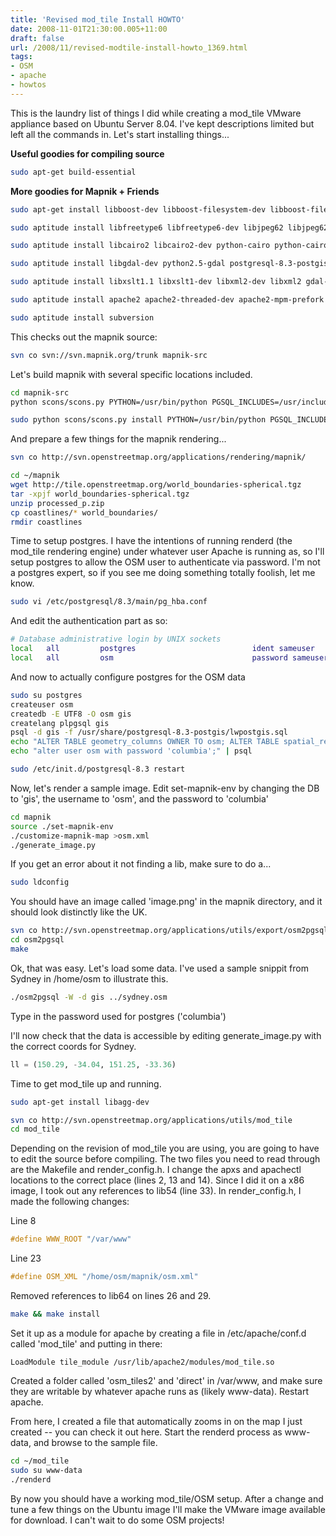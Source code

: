 ```yaml
---
title: 'Revised mod_tile Install HOWTO'
date: 2008-11-01T21:30:00.005+11:00
draft: false
url: /2008/11/revised-modtile-install-howto_1369.html
tags: 
- OSM
- apache
- howtos
---
```


This is the laundry list of things I did while creating a mod_tile VMware appliance based on Ubuntu Server 8.04. I've kept descriptions limited but left all the commands in. Let's start installing things...

  
**Useful goodies for compiling source**  
  
```bash
sudo apt-get build-essential

```  

**More goodies for Mapnik + Friends**

```bash
sudo apt-get install libboost-dev libboost-filesystem-dev libboost-filesystem1.34.1 libboost-iostreams-dev libboost-iostreams1.34.1 libboost-program-options-dev libboost-program-options1.34.1 libboost-python-dev libboost-python1.34.1 libboost-regex-dev libboost-regex1.34.1 libboost-serialization-dev libboost-serialization1.34.1 libboost-thread-dev libboost-thread1.34.1 libicu-dev libicu38 libstdc++5 libstdc++5-3.3-dev python2.5-dev

```  
```bash
sudo aptitude install libfreetype6 libfreetype6-dev libjpeg62 libjpeg62-dev libltdl3 libltdl3-dev libpng12-0 libpng12-dev libtiff4 libtiff4-dev libtiffxx0c2 python-imaging python-imaging-dbg proj

```  
```bash
sudo aptitude install libcairo2 libcairo2-dev python-cairo python-cairo-dev libcairomm-1.0-1 libcairomm-1.0-dev libglib2.0-0 libpixman-1-0 libpixman-1-dev libpthread-stubs0 libpthread-stubs0-dev ttf-dejavu ttf-dejavu-core ttf-dejavu-extra

```  
```bash
sudo aptitude install libgdal-dev python2.5-gdal postgresql-8.3-postgis postgresql-8.3 postgresql-server-dev-8.3 postgresql-contrib-8.3

```  
```bash
sudo aptitude install libxslt1.1 libxslt1-dev libxml2-dev libxml2 gdal-bin libgeos-dev libbz2-dev

```  
```bash
sudo aptitude install apache2 apache2-threaded-dev apache2-mpm-prefork apache2-utils

```  
```bash
sudo aptitude install subversion

```  

This checks out the mapnik source:

```bash
svn co svn://svn.mapnik.org/trunk mapnik-src

```  

Let's build mapnik with several specific locations included.

```bash
cd mapnik-src
python scons/scons.py PYTHON=/usr/bin/python PGSQL_INCLUDES=/usr/include/postgresql PGSQL_LIBS=/usr/lib/postgresql BOOST_INCLUDES=/usr/include/boost BOOST_LIBS=/usr/lib

```  
```bash
sudo python scons/scons.py install PYTHON=/usr/bin/python PGSQL_INCLUDES=/usr/include/postgresql PGSQL_LIBS=/usr/lib/postgresql BOOST_INCLUDES=/usr/include/boost BOOST_LIBS=/usr/lib

```  

And prepare a few things for the mapnik rendering...

```bash
svn co http://svn.openstreetmap.org/applications/rendering/mapnik/

```  
```bash
cd ~/mapnik
wget http://tile.openstreetmap.org/world_boundaries-spherical.tgz
tar -xpjf world_boundaries-spherical.tgz
unzip processed_p.zip
cp coastlines/* world_boundaries/
rmdir coastlines


```  

Time to setup postgres. I have the intentions of running renderd (the mod_tile rendering engine) under whatever user Apache is running as, so I'll setup postgres to allow the OSM user to authenticate via password. I'm not a postgres expert, so if you see me doing something totally foolish, let me know.

  
```bash
sudo vi /etc/postgresql/8.3/main/pg_hba.conf

```  

And edit the authentication part as so:

```bash
# Database administrative login by UNIX sockets
local   all         postgres                          ident sameuser
local   all         osm                               password sameuser

```  

And now to actually configure postgres for the OSM data

```bash
sudo su postgres
createuser osm
createdb -E UTF8 -O osm gis
createlang plpgsql gis
psql -d gis -f /usr/share/postgresql-8.3-postgis/lwpostgis.sql
echo "ALTER TABLE geometry_columns OWNER TO osm; ALTER TABLE spatial_ref_sys OWNER TO osm;"  | psql -d gis
echo "alter user osm with password 'columbia';" | psql

```  

```bash
sudo /etc/init.d/postgresql-8.3 restart

```  

Now, let's render a sample image. Edit set-mapnik-env by changing the DB to 'gis', the username to 'osm', and the password to 'columbia'

```bash
cd mapnik
source ./set-mapnik-env
./customize-mapnik-map >osm.xml
./generate_image.py

```  

If you get an error about it not finding a lib, make sure to do a...

```bash
sudo ldconfig

```  

You should have an image called 'image.png' in the mapnik directory, and it should look distinctly like the UK.

  
```bash
svn co http://svn.openstreetmap.org/applications/utils/export/osm2pgsql
cd osm2pgsql
make

```  

Ok, that was easy. Let's load some data. I've used a sample snippit from Sydney in /home/osm to illustrate this.

```bash
./osm2pgsql -W -d gis ../sydney.osm

```  

Type in the password used for postgres ('columbia')

  

I'll now check that the data is accessible by editing generate_image.py with the correct coords for Sydney.

  
```python
ll = (150.29, -34.04, 151.25, -33.36)

```  

Time to get mod_tile up and running.

  
```bash
sudo apt-get install libagg-dev

```  
```bash
svn co http://svn.openstreetmap.org/applications/utils/mod_tile
cd mod_tile

```  

Depending on the revision of mod_tile you are using, you are going to have to edit the source before compiling. The two files you need to read through are the Makefile and render_config.h. I change the apxs and apachectl locations to the correct place (lines 2, 13 and 14). Since I did it on a x86 image, I took out any references to lib54 (line 33). In render_config.h, I made the following changes:

  

Line 8

  
```c
#define WWW_ROOT "/var/www"

```  

Line 23

  
```c
#define OSM_XML "/home/osm/mapnik/osm.xml"

```  

Removed references to lib64 on lines 26 and 29.

  
```bash
make && make install

```  

Set it up as a module for apache by creating a file in /etc/apache/conf.d called 'mod_tile' and putting in there:

  
```plain
LoadModule tile_module /usr/lib/apache2/modules/mod_tile.so

```  

Created a folder called 'osm_tiles2' and 'direct' in /var/www, and make sure they are writable by whatever apache runs as (likely www-data). Restart apache.

From here, I created a file that automatically zooms in on the map I just created -- you can check it out here. Start the renderd process as www-data, and browse to the sample file.

```bash
cd ~/mod_tile
sudo su www-data
./renderd

```  

By now you should have a working mod_tile/OSM setup. After a change and tune a few things on the Ubuntu image I'll make the VMware image available for download. I can't wait to do some OSM projects!